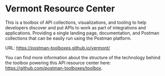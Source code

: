 # Vermont Resource Center
This is a toolbox of API collections, visualizations, and tooling to help developers discover and put APIs to work as part of integrations and applications. Providing a single landing page, documentation, and Postman collections that can be easily run using the Postman platform.

URL: https://postman-toolboxes.github.io/vermont/

You can find more information about the structure of the technology behind the toolbox powering this API resource center here: https://github.com/postman-toolboxes/toolbox.
